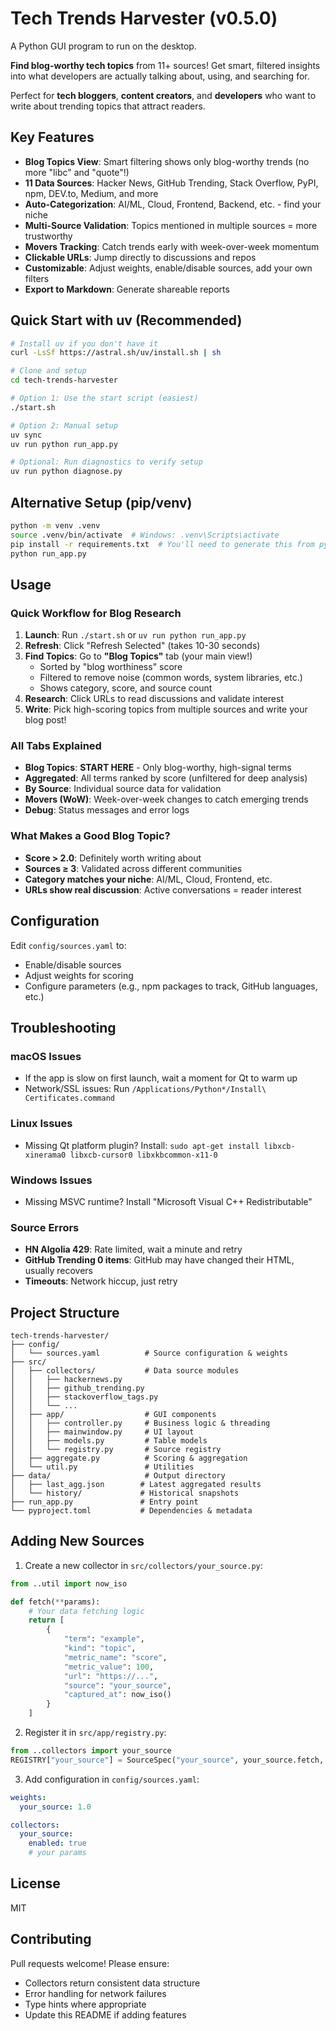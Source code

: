 
# Tech Trends Harvester (v0.5.0)

A Python GUI program to run on the desktop.

**Find blog-worthy tech topics** from 11+ sources! Get smart, filtered insights into what developers are actually talking about, using, and searching for.

Perfect for **tech bloggers**, **content creators**, and **developers** who want to write about trending topics that attract readers.

## Key Features

- **Blog Topics View**: Smart filtering shows only blog-worthy trends (no more "libc" and "quote"!)
- **11 Data Sources**: Hacker News, GitHub Trending, Stack Overflow, PyPI, npm, DEV.to, Medium, and more
- **Auto-Categorization**: AI/ML, Cloud, Frontend, Backend, etc. - find your niche
- **Multi-Source Validation**: Topics mentioned in multiple sources = more trustworthy
- **Movers Tracking**: Catch trends early with week-over-week momentum
- **Clickable URLs**: Jump directly to discussions and repos
- **Customizable**: Adjust weights, enable/disable sources, add your own filters
- **Export to Markdown**: Generate shareable reports

## Quick Start with uv (Recommended)

```bash
# Install uv if you don't have it
curl -LsSf https://astral.sh/uv/install.sh | sh

# Clone and setup
cd tech-trends-harvester

# Option 1: Use the start script (easiest)
./start.sh

# Option 2: Manual setup
uv sync
uv run python run_app.py

# Optional: Run diagnostics to verify setup
uv run python diagnose.py
```

## Alternative Setup (pip/venv)

```bash
python -m venv .venv
source .venv/bin/activate  # Windows: .venv\Scripts\activate
pip install -r requirements.txt  # You'll need to generate this from pyproject.toml
python run_app.py
```

## Usage

### Quick Workflow for Blog Research

1. **Launch**: Run `./start.sh` or `uv run python run_app.py`
2. **Refresh**: Click "Refresh Selected" (takes 10-30 seconds)
3. **Find Topics**: Go to **"Blog Topics"** tab (your main view!)
   - Sorted by "blog worthiness" score
   - Filtered to remove noise (common words, system libraries, etc.)
   - Shows category, score, and source count
4. **Research**: Click URLs to read discussions and validate interest
5. **Write**: Pick high-scoring topics from multiple sources and write your blog post!

### All Tabs Explained

- **Blog Topics**: **START HERE** - Only blog-worthy, high-signal terms
- **Aggregated**: All terms ranked by score (unfiltered for deep analysis)
- **By Source**: Individual source data for validation
- **Movers (WoW)**: Week-over-week changes to catch emerging trends
- **Debug**: Status messages and error logs

### What Makes a Good Blog Topic?

- **Score > 2.0**: Definitely worth writing about
- **Sources ≥ 3**: Validated across different communities
- **Category matches your niche**: AI/ML, Cloud, Frontend, etc.
- **URLs show real discussion**: Active conversations = reader interest

## Configuration

Edit `config/sources.yaml` to:
- Enable/disable sources
- Adjust weights for scoring
- Configure parameters (e.g., npm packages to track, GitHub languages, etc.)

## Troubleshooting

### macOS Issues
- If the app is slow on first launch, wait a moment for Qt to warm up
- Network/SSL issues: Run `/Applications/Python*/Install\ Certificates.command`

### Linux Issues
- Missing Qt platform plugin? Install: `sudo apt-get install libxcb-xinerama0 libxcb-cursor0 libxkbcommon-x11-0`

### Windows Issues
- Missing MSVC runtime? Install "Microsoft Visual C++ Redistributable"

### Source Errors
- **HN Algolia 429**: Rate limited, wait a minute and retry
- **GitHub Trending 0 items**: GitHub may have changed their HTML, usually recovers
- **Timeouts**: Network hiccup, just retry

## Project Structure

```
tech-trends-harvester/
├── config/
│   └── sources.yaml          # Source configuration & weights
├── src/
│   ├── collectors/           # Data source modules
│   │   ├── hackernews.py
│   │   ├── github_trending.py
│   │   ├── stackoverflow_tags.py
│   │   └── ...
│   ├── app/                  # GUI components
│   │   ├── controller.py     # Business logic & threading
│   │   ├── mainwindow.py     # UI layout
│   │   ├── models.py         # Table models
│   │   └── registry.py       # Source registry
│   ├── aggregate.py          # Scoring & aggregation
│   └── util.py               # Utilities
├── data/                     # Output directory
│   ├── last_agg.json        # Latest aggregated results
│   └── history/             # Historical snapshots
├── run_app.py               # Entry point
└── pyproject.toml           # Dependencies & metadata
```

## Adding New Sources

1. Create a new collector in `src/collectors/your_source.py`:
```python
from ..util import now_iso

def fetch(**params):
    # Your data fetching logic
    return [
        {
            "term": "example",
            "kind": "topic",
            "metric_name": "score",
            "metric_value": 100,
            "url": "https://...",
            "source": "your_source",
            "captured_at": now_iso()
        }
    ]
```

2. Register it in `src/app/registry.py`:
```python
from ..collectors import your_source
REGISTRY["your_source"] = SourceSpec("your_source", your_source.fetch, {...})
```

3. Add configuration in `config/sources.yaml`:
```yaml
weights:
  your_source: 1.0

collectors:
  your_source:
    enabled: true
    # your params
```

## License

MIT

## Contributing

Pull requests welcome! Please ensure:
- Collectors return consistent data structure
- Error handling for network failures
- Type hints where appropriate
- Update this README if adding features
